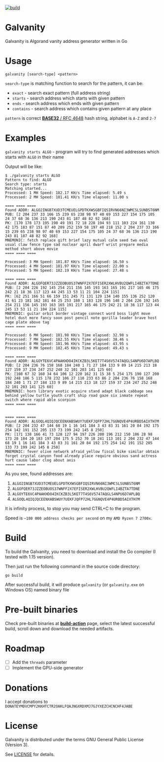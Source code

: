 [![build](https://github.com/shmutalov/galvanity/actions/workflows/build.yml/badge.svg)](https://github.com/shmutalov/galvanity/actions/workflows/build.yml)

# Galvanity

Galvanity is Algorand vanity address generator written in Go

# Usage

`galvanity [search-type] <pattern>`

`search-type` is matching function to search for the pattern, it can be:
 - `exact`    - search exact pattern (full address string)
 - `starts`   - search address which starts with given pattern
 - `ends`     - search address which ends with given pattern
 - `contains` - search address which contains given pattern at any place

`pattern` is correct [**BASE32** / RFC 4648](https://datatracker.ietf.org/doc/html/rfc4648) hash string, alphabet is `A-Z` and `2-7`

# Examples

`galvanity starts ALGO` - program will try to find generated addresses which starts with `ALGO` in their name

Output will be like:

```
$ ./galvanity starts ALGO
Pattern to find: ALGO
Search type: starts
Matching started...
Processed: 1 MH Speed: 182.17 KH/s Time elapsed: 5.49 s
Processed: 2 MH Speed: 181.41 KH/s Time elapsed: 11.00 s

==== ==== ====
Found ADDR: ALGO2INGB7XUD3TCMEUELGPDTKXWSGBFIQSIRVN66NI3WMCSLSUNBST6NM
PUB: [2 204 237 33 166 15 239 65 238 98 97 40 69 153 227 154 175 105 24 37 68 36 136 213 190 243 81 187 48 82 92 168]
PK: [170 178 173 195 190 49 191 72 18 228 194 93 111 103 224 161 130 42 175 183 87 151 87 40 209 252 159 58 197 48 218 152 2 204 237 33 166 15 239 65 238 98 97 40 69 153 227 154 175 105 24 37 68 36 136 213 190 243 81 187 48 82 92 168]
MNEMONIC: fetch replace gift brief lazy mutual calm seed two oval usual claw fence type sad nuclear april dwarf wrist prepare media method short above movie
==== ==== ====

Processed: 3 MH Speed: 181.87 KH/s Time elapsed: 16.50 s
Processed: 4 MH Speed: 181.97 KH/s Time elapsed: 22.00 s
Processed: 5 MH Speed: 182.19 KH/s Time elapsed: 27.48 s

==== ==== ====
Found ADDR: ALGOFQER73JZZEOBUOS37WNFF2X7EFISER2XWLHVBU2QWFLI4BZTA7TDNE
PUB: [2 204 226 192 145 254 211 156 145 193 163 165 191 217 165 46 175 242 21 18 36 117 123 44 245 13 53 11 21 104 224 115]
PK: [62 251 166 51 66 159 151 245 71 131 129 134 140 155 136 252 120 41 61 23 181 162 181 44 25 253 180 1 183 128 196 148 2 204 226 192 145 254 211 156 145 193 163 165 191 217 165 46 175 242 21 18 36 117 123 44 245 13 53 11 21 104 224 115]
MNEMONIC: guitar orbit border vintage connect word boss light move hotel dust more fancy soon post pencil note gorilla leader brave host cage plate above tag
==== ==== ====

Processed: 6 MH Speed: 181.98 KH/s Time elapsed: 32.98 s
Processed: 7 MH Speed: 182.55 KH/s Time elapsed: 38.46 s
Processed: 8 MH Speed: 181.96 KH/s Time elapsed: 43.95 s
Processed: 9 MH Speed: 182.45 KH/s Time elapsed: 49.43 s

==== ==== ====
Found ADDR: ALGOYTE6VC4PAAKHDO4IKCKZB3L5KET7T4S6V5747AQGLS4NPU6D7APLBQ
PUB: [2 204 236 76 158 168 184 240 1 71 27 184 133 9 89 14 215 213 18 127 159 37 234 247 252 248 32 101 203 141 125 60]
PK: [108 67 32 160 34 64 106 12 220 162 31 15 38 5 254 175 190 127 200 192 248 186 5 115 178 232 106 27 110 233 63 86 2 204 236 76 158 168 184 240 1 71 27 184 133 9 89 14 215 213 18 127 159 37 234 247 252 248 32 101 203 141 125 60]
MNEMONIC: horn library exotic acquire stand adapt black cabbage sea behind yellow turtle youth craft ship road gaze six inmate repeat switch where rapid able scorpion
==== ==== ====


==== ==== ====
Found ADDR: ALGOQL4QIQJQCEENXABSWUY7UEKFJQFP72HL7GGNQVE4P4URBD5AIXTH7M
PUB: [2 204 232 47 144 68 19 1 16 141 184 3 43 83 31 161 20 84 192 175 254 142 191 152 205 133 73 199 242 145 8 250]
PK: [171 138 166 41 73 128 127 94 197 226 200 196 212 150 106 28 98 173 28 184 20 183 197 204 175 5 252 70 18 241 113 101 2 204 232 47 144 68 19 1 16 141 184 3 43 83 31 161 20 84 192 175 254 142 191 152 205 133 73 199 242 145 8 250]
MNEMONIC: fever olive network afraid yellow fiscal bike similar obtain forget crystal canyon food already place require obvious sand actress hurt cause labor clog about axis
==== ==== ====

```

As you see, found addresses are:
1. `ALGO2INGB7XUD3TCMEUELGPDTKXWSGBFIQSIRVN66NI3WMCSLSUNBST6NM`
2. `ALGOFQER73JZZEOBUOS37WNFF2X7EFISER2XWLHVBU2QWFLI4BZTA7TDNE`
3. `ALGOYTE6VC4PAAKHDO4IKCKZB3L5KET7T4S6V5747AQGLS4NPU6D7APLBQ`
4. `ALGOQL4QIQJQCEENXABSWUY7UEKFJQFP72HL7GGNQVE4P4URBD5AIXTH7M`

It is infinity process, to stop you may send CTRL+C to the program.

Speed is `~180 000 address checks per second` on my `AMD Ryzen 7 2700x`. 

# Build

To build the Galvanity, you need to download and install the Go compiler (I tested with 1.15 version).

Then just run the following command in the source code directory:

```
go build
```

After successful build, it will produce `galvanity` (or `galvanity.exe` on Windows OS) named binary file

# Pre-built binaries

Check pre-built binaries at [**build-action**](https://github.com/shmutalov/galvanity/actions/workflows/build.yml) page, select the latest successful build, scroll down and download the needed artifacts.

# Roadmap

- [ ] Add the `threads` parameter
- [ ] Implement the GPU-side generator

# Donations

I accept donations to `DONATEYMDVCMPY2KKHTCTR2OAKLFQAJNGXRDXMJ7GJYXEZCHCNCHF4JABE`

# License

Galvanity is distributed under the terms GNU General Public License (Version 3).

See [LICENSE](./LICENSE) for details.